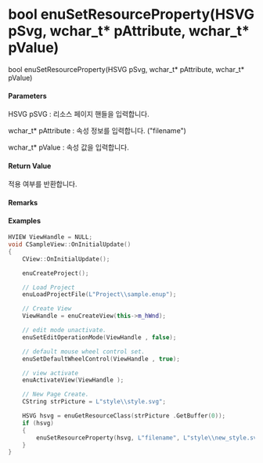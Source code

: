 # bool enuSetResourceProperty\(HSVG pSvg, wchar\_t\* pAttribute, wchar\_t\* pValue\)

bool enuSetResourceProperty\(HSVG pSvg, wchar\_t\* pAttribute, wchar\_t\* pValue\)

#### Parameters

HSVG pSVG : 리소스 페이지 핸들을 입력합니다.

wchar\_t\* pAttribute : 속성 정보를 입력합니다. \("filename"\)

wchar\_t\* pValue : 속성 값을 입력합니다.

#### Return Value

적용 여부를 반환합니다.

#### Remarks

#### Examples

```cpp
HVIEW ViewHandle = NULL; 
void CSampleView::OnInitialUpdate() 
{ 
    CView::OnInitialUpdate(); 

    enuCreateProject(); 

    // Load Project
    enuLoadProjectFile(L"Project\\sample.enup"); 

    // Create View
    ViewHandle = enuCreateView(this->m_hWnd); 

    // edit mode unactivate.
    enuSetEditOperationMode(ViewHandle , false);

    // default mouse wheel control set.
    enuSetDefaultWheelControl(ViewHandle , true);

    // view activate
    enuActivateView(ViewHandle );

    // New Page Create. 
    CString strPicture = L"style\\style.svg"; 

    HSVG hsvg = enuGetResourceClass(strPicture .GetBuffer(0));
    if (hsvg)
    {
        enuSetResourceProperty(hsvg, L"filename", L"style\\new_style.svg");
    }
}
```





